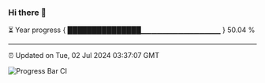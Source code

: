 ### Hi there 👋

⏳ Year progress { ███████████████▁▁▁▁▁▁▁▁▁▁▁▁▁▁▁ } 50.04 %

---

⏰ Updated on Tue, 02 Jul 2024 03:37:07 GMT

![Progress Bar CI](https://github.com/IshwaranRudhara/GIT-ACTION/workflows/Progress%20Bar%20CI/badge.svg)
